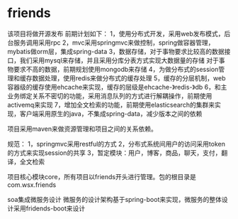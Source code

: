 # friends

该项目将做开源发布
前期计划如下：
1，使用分布式开发，采用web发布模式，后台服务调用采用rpc
2，mvc采用springmvc来做控制，spring做容器管理，mybatis做orm层，集成spring-data
3，数据存储，对于事物要求比较高的数据接口，我们采用mysql来存储，并且采用分库分表方式实现大数据量的存储
   对于事物要求不高的数据，前期规划使用mongodb来存储
4，为做分布式的session管理和缓存数据处理，使用redis来做分布式的缓存处理
5，缓存的分层机制，web容器级的缓存使用ehcache来实现，缓存的层级是ehcache-》redis-》db
6，和主业务绑定关系不密切的功能，采用消息队列的方式进行解耦操作，前期使用activemq来实现
7，增加全文检索的功能，前期使用elasticsearch的集群来实现，客户端采用原生的java，不集成spring-data，减少版本之间的依赖


项目采用maven来做资源管理和项目之间的关系依赖。

规范：
1，springmvc采用restful的方式
2，分布式系统间用户的访问采用token的方式来实现session的共享
3，暂定模块：用户，博客，商品，聊天，支付，翻译，全文检索


项目核心模块core，所有项目以friends开头进行管理。包的根目录是com.wsx.friends

soa集成微服务设计
微服务的设计架构基于spring-boot来实现，微服务的整体设计采用fridends-boot来设计
